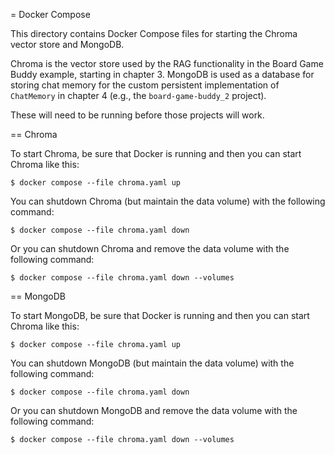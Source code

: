= Docker Compose

This directory contains Docker Compose files for starting the Chroma vector store
and MongoDB.

Chroma is the vector store used by the RAG functionality in the Board Game Buddy
example, starting in chapter 3. MongoDB is used as a database for storing chat
memory for the custom persistent implementation of `ChatMemory` in chapter 4
(e.g., the `board-game-buddy_2` project).

These will need to be running before those projects will work.

== Chroma

To start Chroma, be sure that Docker is running and then you can start Chroma
like this:

```
$ docker compose --file chroma.yaml up
```

You can shutdown Chroma (but maintain the data volume) with the following command:

```
$ docker compose --file chroma.yaml down
```

Or you can shutdown Chroma and remove the data volume with the following command:

```
$ docker compose --file chroma.yaml down --volumes
```

== MongoDB

To start MongoDB, be sure that Docker is running and then you can start Chroma
like this:

```
$ docker compose --file chroma.yaml up
```

You can shutdown MongoDB (but maintain the data volume) with the following command:

```
$ docker compose --file chroma.yaml down
```

Or you can shutdown MongoDB and remove the data volume with the following command:

```
$ docker compose --file chroma.yaml down --volumes
```
